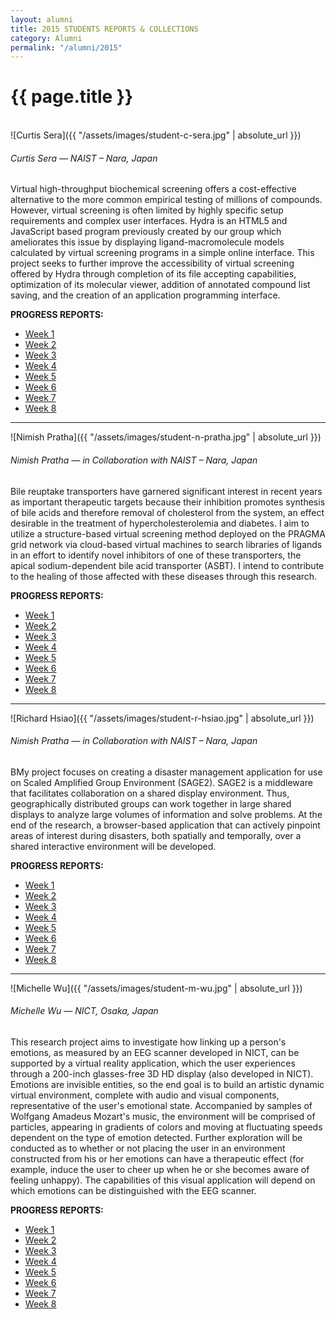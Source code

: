 ```yaml
---
layout: alumni
title: 2015 STUDENTS REPORTS & COLLECTIONS
category: Alumni
permalink: "/alumni/2015"
---
```


# {{ page.title }}

<br>

<div class="prime-people" markdown="1">
<div class="row">
<div class="col-lg-3 text-center" markdown="1">
![Curtis Sera]({{ "/assets/images/student-c-sera.jpg" | absolute_url }})
</div>

<div class="col-lg-9" markdown="1">

###### Curtis Sera — NAIST – Nara, Japan
Virtual high-throughput biochemical screening offers a cost-effective alternative to the more common empirical testing of millions of compounds. However, virtual screening is often limited by highly specific setup requirements and complex user interfaces. Hydra is an HTML5 and JavaScript based program previously created by our group which ameliorates this issue by displaying ligand-macromolecule models calculated by virtual screening programs in a simple online interface. This project seeks to further improve the accessibility of virtual screening offered by Hydra through completion of its file accepting capabilities, optimization of its molecular viewer, addition of annotated compound list saving, and the creation of an application programming interface.

**PROGRESS REPORTS:**
* [Week 1](#)
* [Week 2](#)
* [Week 3](#)
* [Week 4](#)
* [Week 5](#)
* [Week 6](#)
* [Week 7](#)
* [Week 8](#)

</div>
</div>

---

<div class="prime-people" markdown="1">
<div class="row">
<div class="col-lg-3 text-center" markdown="1">
![Nimish Pratha]({{ "/assets/images/student-n-pratha.jpg" | absolute_url }})
</div>

<div class="col-lg-9" markdown="1">

###### Nimish Pratha — in Collaboration with NAIST – Nara, Japan
Bile reuptake transporters have garnered significant interest in recent years as important therapeutic targets because their inhibition promotes synthesis of bile acids and therefore removal of cholesterol from the system, an effect desirable in the treatment of hypercholesterolemia and diabetes. I aim to utilize a structure-­based virtual screening method deployed on the PRAGMA grid network via cloud-based virtual machines to search libraries of ligands in an effort to identify novel inhibitors of one of these transporters, the apical sodium-­dependent bile acid transporter (ASBT). I intend to contribute to the healing of those affected with these diseases through this research.

**PROGRESS REPORTS:**
* [Week 1](#)
* [Week 2](#)
* [Week 3](#)
* [Week 4](#)
* [Week 5](#)
* [Week 6](#)
* [Week 7](#)
* [Week 8](#)

</div>
</div>

---

<div class="prime-people" markdown="1">
<div class="row">
<div class="col-lg-3 text-center" markdown="1">
![Richard Hsiao]({{ "/assets/images/student-r-hsiao.jpg" | absolute_url }})
</div>

<div class="col-lg-9" markdown="1">

###### Nimish Pratha — in Collaboration with NAIST – Nara, Japan
BMy project focuses on creating a disaster management application for use on Scaled Amplified Group Environment (SAGE2). SAGE2 is a middleware that facilitates collaboration on a shared display environment. Thus, geographically distributed groups can work together in large shared displays to analyze large volumes of information and solve problems. At the end of the research, a browser-based application that can actively pinpoint areas of interest during disasters, both spatially and temporally, over a shared interactive environment will be developed.

**PROGRESS REPORTS:**
* [Week 1](#)
* [Week 2](#)
* [Week 3](#)
* [Week 4](#)
* [Week 5](#)
* [Week 6](#)
* [Week 7](#)
* [Week 8](#)

</div>
</div>

---

<div class="prime-people" markdown="1">
<div class="row">
<div class="col-lg-3 text-center" markdown="1">
![Michelle Wu]({{ "/assets/images/student-m-wu.jpg" | absolute_url }})
</div>

<div class="col-lg-9" markdown="1">

###### Michelle Wu — NICT, Osaka, Japan
This research project aims to investigate how linking up a person's emotions, as measured by an EEG scanner developed in NICT, can be supported by a virtual reality application, which the user experiences through a 200-inch glasses-free 3D HD display (also developed in NICT). Emotions are invisible entities, so the end goal is to build an artistic dynamic virtual environment, complete with audio and visual components, representative of the user's emotional state. Accompanied by samples of Wolfgang Amadeus Mozart's music, the environment will be comprised of particles, appearing in gradients of colors and moving at fluctuating speeds dependent on the type of emotion detected. Further exploration will be conducted as to whether or not placing the user in an environment constructed from his or her emotions can have a therapeutic effect (for example, induce the user to cheer up when he or she becomes aware of feeling unhappy). The capabilities of this visual application will depend on which emotions can be distinguished with the EEG scanner.

**PROGRESS REPORTS:**
* [Week 1](#)
* [Week 2](#)
* [Week 3](#)
* [Week 4](#)
* [Week 5](#)
* [Week 6](#)
* [Week 7](#)
* [Week 8](#)

</div>
</div>